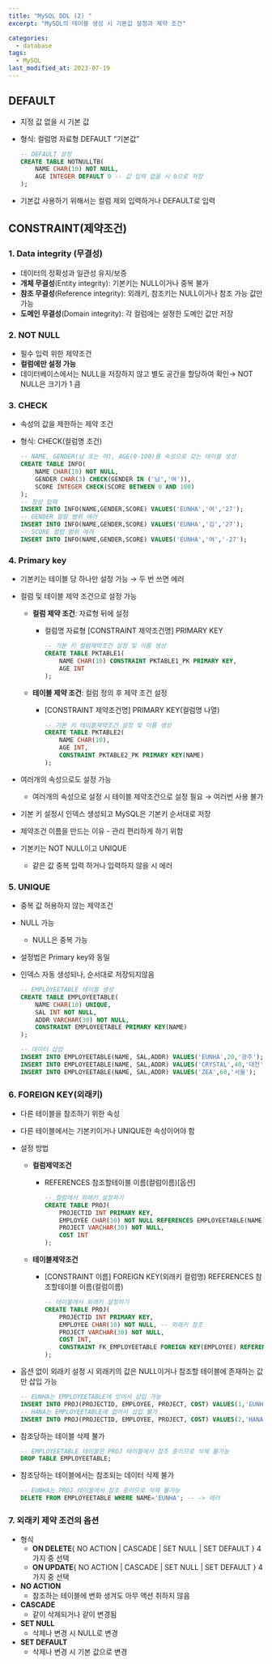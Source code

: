```yaml
---
title: "MySQL DDL (2) "
excerpt: "MySQL의 테이블 생성 시 기본값 설정과 제약 조건"

categories:
  - database
tags:
  - MySQL
last_modified_at: 2023-07-19
---
```


## DEFAULT

- 지정 값 없을 시 기본 값
- 형식: 컬럼명 자료형 DEFAULT  “기본값”
    
    ```sql
    -- DEFAULT 설정
    CREATE TABLE NOTNULLTB(
    	NAME CHAR(10) NOT NULL,
    	AGE INTEGER DEFAULT 0 -- 값 입력 없을 시 0으로 저장
    );
    ```
    
- 기본값 사용하기 위해서는 컬럼 제외 입력하거나 DEFAULT로 입력

## CONSTRAINT(제약조건)

### 1. Data integrity (무결성)

- 데이터의 정확성과 일관성 유지/보증
- **개체 무결성**(Entity integrity): 기본키는 NULL이거나 중복 불가
- **참조 무결성**(Reference integrity): 외래키, 참조키는 NULL이거나 참조 가능 값만 가능
- **도메인 무결성**(Domain integrity): 각 컬럼에는 설정한 도메인 값만 저장

### 2. NOT NULL

- 필수 입력 위한 제약조건
- **컬럼에만 설정 가능**
- 데이터베이스에서는 NULL을 저장하지 않고 별도 공간을 할당하여 확인→ NOT NULL은 크기가 1 큼

### 3. CHECK

- 속성의 값을 제한하는 제약 조건
- 형식: CHECK(컬럼명 조건)
    
    ```sql
    -- NAME, GENDER(남 또는 여), AGE(0-100)를 속성으로 갖는 테이블 생성
    CREATE TABLE INFO(
    	NAME CHAR(10) NOT NULL,
    	GENDER CHAR(3) CHECK(GENDER IN ('남','여')),
    	SCORE INTEGER CHECK(SCORE BETWEEN 0 AND 100)
    );	
    -- 정상 입력
    INSERT INTO INFO(NAME,GENDER,SCORE) VALUES('EUNHA','여','27');
    -- GENDER 컬럼 범위 에러
    INSERT INTO INFO(NAME,GENDER,SCORE) VALUES('EUNHA','김','27');
    -- SCORE 컬럼 범위 에러
    INSERT INTO INFO(NAME,GENDER,SCORE) VALUES('EUNHA','여','-27');
    ```
    

### 4. Primary key

- 기본키는 테이블 당 하나만 설정 가능 → 두 번 쓰면 에러
- 컬럼 및 테이블 제약 조건으로 설정 가능
    - **컬럼 제약 조건**: 자료형 뒤에 설정
        - 컬럼명 자료형 [CONSTRAINT 제약조건명] PRIMARY KEY
            
            ```sql
            -- 기본 키 컬럼제약조건 설정 및 이름 생성
            CREATE TABLE PKTABLE1(
            	NAME CHAR(10) CONSTRAINT PKTABLE1_PK PRIMARY KEY,
            	AGE INT
            );
            ```
            
    - **테이블 제약 조건**: 컬럼 정의 후 제약 조건 설정
        - [CONSTRAINT 제약조건명] PRIMARY KEY(컬럼명 나열)
            
            ```sql
            -- 기본 키 테이블제약조건 설정 및 이름 생성
            CREATE TABLE PKTABLE2(
            	NAME CHAR(10), 
            	AGE INT,
            	CONSTRAINT PKTABLE2_PK PRIMARY KEY(NAME)
            );
            ```
            
- 여러개의 속성으로도 설정 가능
    - 여러개의 속성으로 설정 시 테이블 제약조건으로 설정 필요 → 여러번 사용 불가
- 기본 키 설정시 인덱스 생성되고 MySQL은 기본키 순서대로 저장
- 제약조건 이름을 만드는 이유 - 관리 편리하게 하기 위함
- 기본키는 NOT NULL이고 UNIQUE
    - 같은 값 중복 입력 하거나 입력하지 않을 시 에러
    

### 5. UNIQUE

- 중복 값 허용하지 않는 제약조건
- NULL 가능
    - NULL은 중복 가능
- 설정법은 Primary key와 동일
- 인덱스 자동 생성되나, 순서대로 저장되지않음
    
    ```sql
    -- EMPLOYEETABLE 테이블 생성
    CREATE TABLE EMPLOYEETABLE(
    	NAME CHAR(10) UNIQUE, 
    	SAL INT NOT NULL,
    	ADDR VARCHAR(30) NOT NULL,
    	CONSTRAINT EMPLOYEETABLE PRIMARY KEY(NAME)
    );
    
    -- 데이터 삽입
    INSERT INTO EMPLOYEETABLE(NAME, SAL,ADDR) VALUES('EUNHA',20,'광주');
    INSERT INTO EMPLOYEETABLE(NAME, SAL,ADDR) VALUES('CRYSTAL',40,'대전');
    INSERT INTO EMPLOYEETABLE(NAME, SAL,ADDR) VALUES('ZEA',60,'서울');
    ```
    

### 6. FOREIGN KEY(외래키)

- 다른 테이블을 참조하기 위한 속성
- 다른 테이블에서는 기본키이거나 UNIQUE한 속성이어야 함
- 설정 방법
    - **컬럼제약조건**
        - REFERENCES 참조할테이블 이름(컬럼이름)[옵션]
            
            ```sql
            -- 컬럼에서 외래키 설정하기
            CREATE TABLE PROJ(
            	PROJECTID INT PRIMARY KEY,
            	EMPLOYEE CHAR(10) NOT NULL REFERENCES EMPLOYEETABLE(NAME), -- 외래키 참조
            	PROJECT VARCHAR(30) NOT NULL,
            	COST INT
            );
            ```
            
    - **테이블제약조건**
        - [CONSTRAINT 이름] FOREIGN KEY(외래키 컬럼명) REFERENCES 참조할테이블 이름(컬럼이름)
            
            ```sql
            -- 테이블에서 외래키 설정하기
            CREATE TABLE PROJ(
            	PROJECTID INT PRIMARY KEY,
            	EMPLOYEE CHAR(10) NOT NULL, -- 외래키 참조
            	PROJECT VARCHAR(30) NOT NULL,
            	COST INT,
            	CONSTRAINT FK_EMPLOYEETABLE FOREIGN KEY(EMPLOYEE) REFERENCES EMPLOYEETABLE(NAME)
            );
            ```
            
- 옵션 없이 외래키 설정 시 외래키의 값은 NULL이거나 참조할 테이블에 존재하는 값만 삽입 가능
    
    ```sql
    -- EUNHA는 EMPLOYEETABLE에 있어서 삽입 가능
    INSERT INTO PROJ(PROJECTID, EMPLOYEE, PROJECT, COST) VALUES(1,'EUNHA','웹서비스',4000);
    -- HANA는 EMPLOYEETABLE에 없어서 삽입 불가
    INSERT INTO PROJ(PROJECTID, EMPLOYEE, PROJECT, COST) VALUES(2,'HANA','클라우드',3000);
    ```
    
- 참조당하는 테이블 삭제 불가
    
    ```sql
    -- EMPLOYEETABLE 테이블은 PROJ 테이블에서 참조 중이므로 삭제 불가능
    DROP TABLE EMPLOYEETABLE;
    ```
    
- 참조당하는 테이블에서는 참조되는 데이터 삭제 불가
    
    ```sql
    -- EUNHA는 PROJ 테이블에서 참조 중이므로 삭제 불가능
    DELETE FROM EMPLOYEETABLE WHERE NAME='EUNHA'; -- -> 에러
    ```
    

### 7. 외래키 제약 조건의 옵션

- 형식
    - **ON DELETE**{ NO ACTION | CASCADE | SET NULL | SET DEFAULT } 4가지 중 선택
    - **ON UPDATE**{ NO ACTION | CASCADE | SET NULL | SET DEFAULT } 4가지 중 선택
- **NO ACTION**
    - 참조하는 테이블에 변화 생겨도 아무 액션 취하지 않음
- **CASCADE**
    - 같이 삭제되거나 같이 변경됨
- **SET NULL**
    - 삭제나 변경 시 NULL로 변경
- **SET DEFAULT**
    - 삭제나 변경 시 기본 값으로 변경